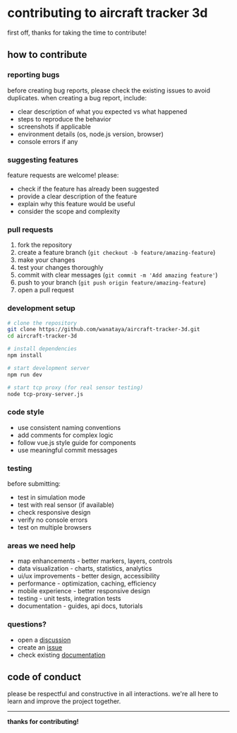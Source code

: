# contributing to aircraft tracker 3d

first off, thanks for taking the time to contribute!

## how to contribute

### reporting bugs

before creating bug reports, please check the existing issues to avoid duplicates. when creating a bug report, include:

- clear description of what you expected vs what happened
- steps to reproduce the behavior
- screenshots if applicable
- environment details (os, node.js version, browser)
- console errors if any

### suggesting features

feature requests are welcome! please:

- check if the feature has already been suggested
- provide a clear description of the feature
- explain why this feature would be useful
- consider the scope and complexity

### pull requests

1. fork the repository
2. create a feature branch (`git checkout -b feature/amazing-feature`)
3. make your changes
4. test your changes thoroughly
5. commit with clear messages (`git commit -m 'Add amazing feature'`)
6. push to your branch (`git push origin feature/amazing-feature`)
7. open a pull request

### development setup

```bash
# clone the repository
git clone https://github.com/wanataya/aircraft-tracker-3d.git
cd aircraft-tracker-3d

# install dependencies
npm install

# start development server
npm run dev

# start tcp proxy (for real sensor testing)
node tcp-proxy-server.js
```

### code style

- use consistent naming conventions
- add comments for complex logic
- follow vue.js style guide for components
- use meaningful commit messages

### testing

before submitting:

- test in simulation mode
- test with real sensor (if available)
- check responsive design
- verify no console errors
- test on multiple browsers

### areas we need help

- map enhancements - better markers, layers, controls
- data visualization - charts, statistics, analytics
- ui/ux improvements - better design, accessibility
- performance - optimization, caching, efficiency
- mobile experience - better responsive design
- testing - unit tests, integration tests
- documentation - guides, api docs, tutorials

### questions?

- open a [discussion](https://github.com/wanataya/aircraft-tracker-3d/discussions)
- create an [issue](https://github.com/wanataya/aircraft-tracker-3d/issues)
- check existing [documentation](README.md)

## code of conduct

please be respectful and constructive in all interactions. we're all here to learn and improve the project together.

---

**thanks for contributing!**
